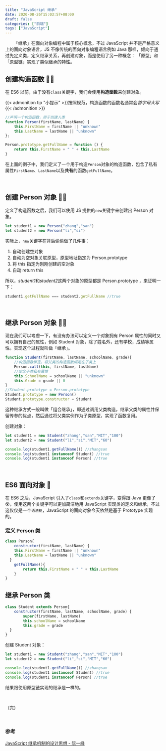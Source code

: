 ```yaml
---
title: "JavaScript 继承"
date: 2020-08-26T15:03:57+08:00
draft: false
categories: ["前端"]
tags: ["JavaScript"]
---
```


&emsp;&emsp;「继承」在面向对象编程中属于核心概念，不过 JavaScript 并不是严格意义上的面向对象语言，JS 不像传统的面向对象编程语言例如 Java 那样，倾向于通过先定义类，定义继承关系，再创建对象，而是使用了另一种概念： 「原型」和「原型链」实现了类似继承的特性。   

## 创建构造函数 :man_mechanic:

在 ES6 以前，由于没有`class`关键字，我们会使用**构造函数**来创建对象。

{{< admonition tip "小提示" >}}按照规范，构造函数的函数名通常会*首字母大写*{{< /admonition >}}

```javascript
//声明一个构造函数，用于创建人类
function Person(firstName, lastName) {
    this.FirstName = firstName || "unknown"
    this.LastName = lastName || "unknown"
};

Person.prototype.getFullName = function () {
    return this.FirstName + " " + this.LastName
}
```

在上面的例子中，我们定义了一个用于构造`Person`对象的构造函数，包含了私有属性`FirstName`、`LastName`以及**共有**的函数`getFullName`。  

&nbsp;

## 创建 Person 对象 :pouting_man:

定义了构造函数之后，我们可以使用 JS 提供的`new`关键字来创建出 Person 对象。

```javascript
let student1 = new Person("zhang","san")
let student2 = new Person("li","si")
```

实际上，`new`关键字在背后偷偷做了几件事：

1. 自动创建空对象
2. 自动为空对象关联原型，原型地址指定为 Person.prototype
3. 将 this 指定为刚刚创建的空对象
4. 自动 return this

所以，*student1*和*student2*这两个对象的原型都是 Person.prototype ，来证明一下：

```javascript
student1.getFullName === student2.getFullName //true
```

&nbsp;

## 继承 Person 对象 :man_student:

现在我们可以考虑一下，有没有办法可以定义一个对象拥有 Person 属性的同时又可以拥有自己的属性，例如 Student 对象，除了姓名外，还有学校，成绩等属性。实现这个过程就叫做「继承」。

```javascript
function Student(firstName, lastName, schoolName, grade){
    //构造函数绑定，将父类的构造函数绑定在子类上
    Person.call(this, firstName, lastName)
	//定义子类私有属性
    this.SchoolName = schoolName || "unknown"
    this.Grade = grade || 0
}
//Student.prototype = Person.prototype
Student.prototype = new Person()
Student.prototype.constructor = Student
```

这种继承方式一般叫做「组合继承」，即通过调用父类构造，继承父类的属性并保留传参的优点，然后通过将父类实例作为子类原型，实现了函数复用。

创建对象：

```javascript
let student1 = new Student("zhang","san","MIT","100")
let student2 = new Student("li","si","MIT","60")

console.log(student1.getFullName()) //zhangsan
console.log(student1 instanceof Student) //true
console.log(student1 instanceof Person) //true
```

&nbsp;

## ES6 面向对象 :angel:

在 ES6 之后，JavaScript 引入了`class`和`extends`关键字，变得跟 Java 更像了:dizzy_face:，使用这两个关键字可以更加简洁地用 JavaScript 实现类的定义和继承，不过这仅仅是一个`语法糖`，JavaScript 的面向对象今天依然是基于 Prototype 实现的。

### 定义 Person 类

```javascript
class Person{
    constructor(firstName, lastName) {
    this.FirstName = firstName || "unknown"
    this.LastName = lastName || "unknown"
  }
    getFullName(){
        return this.FirstName + " " + this.LastName
    }
}
```

## 继承 Person 类

```javascript
class Student extends Person{
    constructor(firstName, lastName, schoolName, grade) {
    	super(firstName, lastName)
    	this.schoolName = schoolName
    	this.grade = grade
  }
}
```

创建 Student 对象：

```javascript
let student1 = new Student("zhang","san","MIT","100")
let student2 = new Student("li","si","MIT","60")

console.log(student1.getFullName()) //zhangsan
console.log(student1 instanceof Student) //true
console.log(student1 instanceof Person) //true
```

结果跟使用原型链实现的继承是一样的。

&nbsp;

（完）

&nbsp;

### 参考

[JavaScript 继承机制的设计思想 - 阮一峰](http://www.ruanyifeng.com/blog/2011/06/designing_ideas_of_inheritance_mechanism_in_javascript.html)

